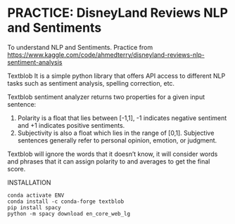# PRACTICE: DisneyLand Reviews NLP and Sentiments

To understand NLP and Sentiments. Practice from https://www.kaggle.com/code/ahmedterry/disneyland-reviews-nlp-sentiment-analysis


Textblob
It is a simple python library that offers API access to different NLP tasks such as sentiment analysis, spelling correction, etc.

Textblob sentiment analyzer returns two properties for a given input sentence:

1. Polarity is a float that lies between [-1,1], -1 indicates negative sentiment and +1 indicates positive sentiments.
2. Subjectivity is also a float which lies in the range of [0,1]. Subjective sentences generally refer to personal opinion, emotion, or judgment.

Textblob will ignore the words that it doesn’t know, it will consider words and phrases that it can assign polarity to and averages to get the final score.


INSTALLATION
```
conda activate ENV
conda install -c conda-forge textblob
pip install spacy
python -m spacy download en_core_web_lg
```
